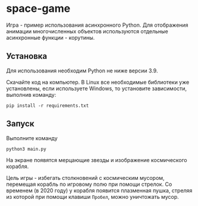 # space-game

Игра - пример использования асинхронного Python. Для отображения анимации многочисленных объектов используются отдельные асинхронные функции - корутины.

## Установка

Для использования необходим Python не ниже версии 3.9.

Скачайте код на компьютер. В Linux все необходимые библиотеки уже установлены, если используете Windows, то установите зависимости, выполнив команду:

    pip install -r requirements.txt
  
## Запуск

Выполните команду

    python3 main.py
    
На экране появятся мерцающие звезды и изображение космического корабля.

Цель игры - избегать столкновений с космическим мусором, перемещая корабль по игровому полю при помощи стрелок. Со временем (в 2020 году) у корабля появится плазменная пушка, стреляя из которой при помощи клавиши `Пробел`, можно уничтожать мусор.
